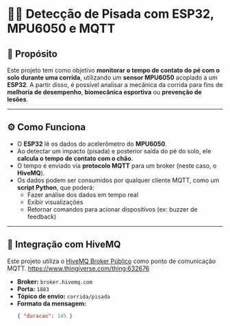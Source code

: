 


# 🏃‍♂️ Detecção de Pisada com ESP32, MPU6050 e MQTT

## 📌 Propósito

Este projeto tem como objetivo **monitorar o tempo de contato do pé com o solo durante uma corrida**, utilizando um **sensor MPU6050** acoplado a um **ESP32**. A partir disso, é possível analisar a mecânica da corrida para fins de **melhoria de desempenho**, **biomecânica esportiva** ou **prevenção de lesões**.

---

## ⚙️ Como Funciona

- O **ESP32** lê os dados do acelerômetro do **MPU6050**.
- Ao detectar um impacto (pisada) e posterior saída do pé do solo, ele **calcula o tempo de contato com o chão**.
- O tempo é enviado via **protocolo MQTT** para um broker (neste caso, o **HiveMQ**).
- Os dados podem ser consumidos por qualquer cliente MQTT, como um **script Python**, que poderá:
  - Fazer análise dos dados em tempo real
  - Exibir visualizações
  - Retornar comandos para acionar dispositivos (ex: buzzer de feedback)

---

## 🔗 Integração com HiveMQ

Este projeto utiliza o [HiveMQ Broker Público](https://www.hivemq.com/demos/websocket-client/) como ponto de comunicação MQTT.
https://www.thingiverse.com/thing:632676

- **Broker:** `broker.hivemq.com`
- **Porta:** `1883`
- **Tópico de envio:** `corrida/pisada`
- **Formato da mensagem:**
  ```json
  { "duracao": 145 }
